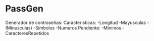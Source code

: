 # PassGen
Generador de contraseñas:
Caracteristicas:
-Longitud
-Mayusculas
-(Minusculas)
-Simbolos
-Numeros
Pendiente:
-Minimos
-CaracteresRepetidos

